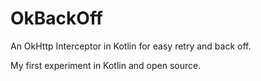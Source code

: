 # OkBackOff
An OkHttp Interceptor in Kotlin for easy retry and back off.

My first experiment in Kotlin and open source.
